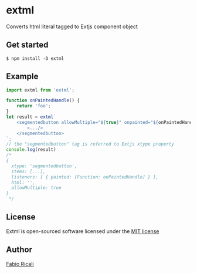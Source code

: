 # extml
Converts html literal tagged to Extjs component object

## Get started
```
$ npm install -D extml
```

## Example
```js
import extml from 'extml';

function onPaintedHandle() {
    return 'foo';
}
let result = extml`
    <segmentedbutton allowMultiple="${true}" onpainted="${onPaintedHandle}">
        <.../>
    </segmentedbutton>
`;
// the "segmentedbutton" tag is referred to Extjs xtype property
console.log(result)
/*
{
  xtype: 'segmentedbutton',
  items: [...],
  listeners: [ { painted: [Function: onPaintedHandle] } ],
  html: '',
  allowMultiple: true
}
 */
```
## License
Extml is open-sourced software licensed under the <a target="_blank" href="http://opensource.org/licenses/MIT">MIT license</a>

## Author
<a target="_blank" href="http://rica.li">Fabio Ricali</a>